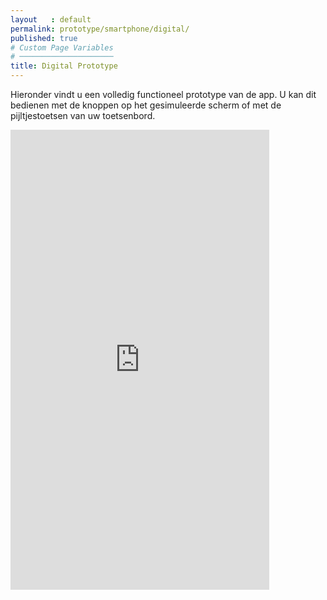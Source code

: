 ```yaml
---
layout   : default
permalink: prototype/smartphone/digital/
published: true
# Custom Page Variables
# ─────────────────────
title: Digital Prototype
---
```

<p class="top"> Hieronder vindt u een volledig functioneel prototype van de app. U kan dit bedienen met de knoppen op het gesimuleerde scherm of met de pijltjestoetsen van uw toetsenbord.</p>
<iframe width="414" height="736" src="https://xd.adobe.com/embed/082b4e9c-8bf0-4982-483a-0e050e890e86-7e1a/?fullscreen" frameborder="0" allowfullscreen></iframe>